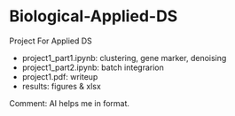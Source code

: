 # Biological-Applied-DS
Project For Applied DS
 - project1_part1.ipynb: clustering, gene marker, denoising
 - project1_part2.ipynb: batch integrarion
 - project1.pdf: writeup
 - results: figures & xlsx


Comment: AI helps me in format.
